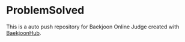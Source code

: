 # ProblemSolved
This is a auto push repository for Baekjoon Online Judge created with [BaekjoonHub](https://github.com/BaekjoonHub/BaekjoonHub).
